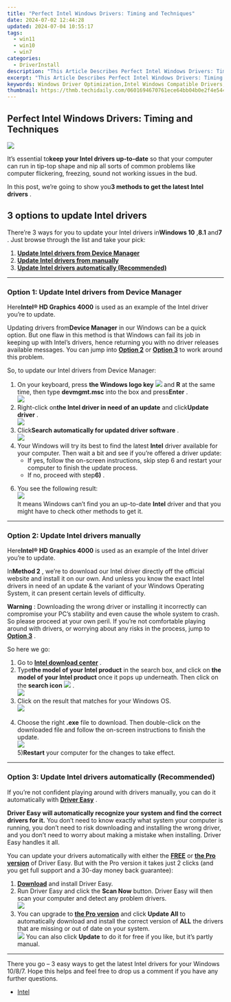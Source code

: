 ```yaml
---
title: "Perfect Intel Windows Drivers: Timing and Techniques"
date: 2024-07-02 12:44:28
updated: 2024-07-04 10:55:17
tags:
  - win11
  - win10
  - win7
categories:
  - DriverInstall
description: "This Article Describes Perfect Intel Windows Drivers: Timing and Techniques"
excerpt: "This Article Describes Perfect Intel Windows Drivers: Timing and Techniques"
keywords: Windows Driver Optimization,Intel Windows Compatible Drivers,Windows Timing Mechanisms,Best Windows Drivers Techniques,Intel Driver Upgrades,Windows Performance Tuning Drivers,Intel Windows Driver Timing Optimization
thumbnail: https://thmb.techidaily.com/0601694670761ece64bb04b0e2f4e5442e44a57f3569a9d151653d5c13c164d9.jpg
---
```


## Perfect Intel Windows Drivers: Timing and Techniques

![](https://images.drivereasy.com/wp-content/uploads/2018/10/img_5bbc909fc80d1.jpg)

 It’s essential to**keep your Intel drivers up-to-date** so that your computer can run in tip-top shape and nip all sorts of common problems like computer flickering, freezing, sound not working issues in the bud.

 In this post, we’re going to show you**3 methods to get the latest Intel drivers** .

## 3 options to update Intel drivers

 There’re 3 ways for you to update your Intel drivers in**Windows 10** ,**8.1** and**7** . Just browse through the list and take your pick:

1. [**Update Intel drivers from Device Manager**](#O1)
2. [**Update Intel drivers from manually**](#O2)
3. [**Update Intel drivers automatically (Recommended)**](#O3)

---

### Option 1: Update Intel drivers from Device Manager

 Here**Intel® HD Graphics 4000** is used as an example of the Intel driver you’re to update.

 Updating drivers from**Device Manager** in our Windows can be a quick option. But one flaw in this method is that Windows can fail its job in keeping up with Intel’s drivers, hence returning you with no driver releases available messages.  You can jump into [**Option 2**](#O2) or [**Option 3**](#O3) to work around this problem.

So, to update our Intel drivers from Device Manager:

1. On your keyboard, press **the Windows logo key**  **![](https://images.drivereasy.com/wp-content/uploads/2018/04/img_5ae0331bc08e4.png)** and   **R** at the same time, then type **devmgmt.msc**  into the box and press**Enter** .  
![](https://images.drivereasy.com/wp-content/uploads/2018/10/img_5bbc8a5d2c212.png)
2. Right-click on**the Intel driver in need of an update** and click**Update driver** .  
![](https://images.drivereasy.com/wp-content/uploads/2018/10/img_5bbc8a33e3a92.jpg)
3. Click**Search automatically for updated driver software** .  
![](https://images.drivereasy.com/wp-content/uploads/2018/12/img_5c1c4973b9174.jpg)
4. Your Windows will try its best to find the latest **Intel** driver available for your computer. Then wait a bit and see if you’re offered a driver update:  
   * If yes, follow the on-screen instructions, skip step 6 and restart your computer to finish the update process.  
   * If no, proceed with step**6)** .  

 6) You see the following result:  
![](https://images.drivereasy.com/wp-content/uploads/2018/12/img_5c1c49579eb1c.jpg)  
 It means Windows can’t find you an up-to-date **Intel**  driver and that you might have to check other methods to get it.

---

### Option 2: Update Intel drivers manually

 Here**Intel® HD Graphics 4000** is used as an example of the Intel driver you’re to update.

 In**Method 2** , we’re to download our Intel driver directly off the official website and install it on our own. And unless you know the exact Intel drivers in need of an update & the variant of your Windows Operating System, it can present certain levels of difficulty.

**Warning** : Downloading the wrong driver or installing it incorrectly can compromise your PC’s stability and even cause the whole system to crash. So please proceed at your own peril. If you’re not comfortable playing around with drivers, or worrying about any risks in the process, jump to [**Option 3**](#O3) .

So here we go:

1. Go to **[Intel download center](https://downloadcenter.intel.com/)**  .
2. Type**the model of your Intel product**  in the search box, and click  on **the model of your Intel product** once it pops up underneath. Then click on the **search icon** ![](https://images.drivereasy.com/wp-content/uploads/2018/05/img_5afcfdc0ec4e1.png) .  
![](https://images.drivereasy.com/wp-content/uploads/2018/12/img_5c1c4dfe7fb4a.png)
3. Click on the result that matches for your Windows OS.  
![](https://images.drivereasy.com/wp-content/uploads/2018/12/img_5c1c4e8d24b8a.jpg)  

 4) Choose the right   **.exe**  file  to download. Then double-click on the downloaded file and follow the on-screen instructions to finish the update.  
![](https://images.drivereasy.com/wp-content/uploads/2018/12/img_5c1c4f664a259.jpg)  
 5)**Restart** your computer for the changes to take effect.

---

### Option 3: Update Intel drivers automatically (Recommended)

 If you’re not confident playing around with drivers manually, you can do it automatically with [](https://tools.techidaily.com/drivereasy/download/) **[Driver Easy](https://tools.techidaily.com/drivereasy/download/)**  .

**Driver Easy**    **will automatically recognize your system and find the correct drivers for it.** You don’t need to know exactly what system your computer is running, you don’t need to risk downloading and installing the wrong driver, and you don’t need to worry about making a mistake when installing. Driver Easy handles it all.

 You can update your drivers automatically with either the **[FREE](https://tools.techidaily.com/drivereasy/download/)**  or **[the Pro version](https://tools.techidaily.com/drivereasy/download/)**  of Driver Easy. But with the Pro version it takes just 2 clicks (and you get full support and a 30-day money back guarantee):

1. [**Download**](https://tools.techidaily.com/drivereasy/download/)  and install Driver Easy.
2. Run Driver Easy and click the **Scan Now** button. Driver Easy will then scan your computer and detect any problem drivers.  
![](https://images.drivereasy.com/wp-content/uploads/2018/05/img_5afb955c3ee3c.jpg)
3. You can upgrade to **[the Pro version](https://tools.techidaily.com/drivereasy/download/)** and click   **Update All**  to automatically download and install the correct version of **ALL**  the drivers that are missing or out of date on your system.  
![](https://images.drivereasy.com/wp-content/uploads/2018/10/img_5bbc934da79cc.jpg) You can also click **Update** to do it for free if you like, but it’s partly manual.

---

 There you go – 3 easy ways to get the latest Intel drivers for your Windows 10/8/7\. Hope this helps and feel free to drop us a comment if you have any further questions.

* [Intel](https://tools.techidaily.com/drivereasy/download/)

<ins class="adsbygoogle"
     style="display:block"
     data-ad-format="autorelaxed"
     data-ad-client="ca-pub-7571918770474297"
     data-ad-slot="1223367746"></ins>



<ins class="adsbygoogle"
     style="display:block"
     data-ad-client="ca-pub-7571918770474297"
     data-ad-slot="8358498916"
     data-ad-format="auto"
     data-full-width-responsive="true"></ins>
